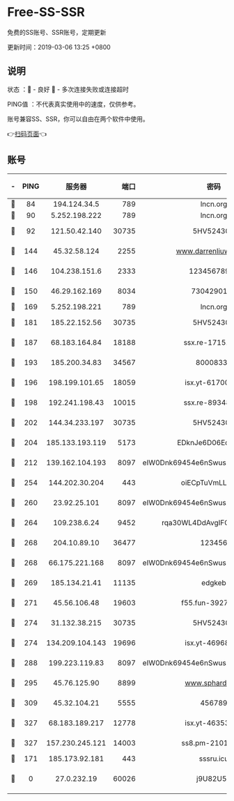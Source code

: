 # Free-SS-SSR

免费的SS账号、SSR账号，定期更新

更新时间：2019-03-06 13:25 +0800

## 说明

状态     ：🙂 - 良好 🙁 - 多次连接失败或连接超时

PING值   ：不代表真实使用中的速度，仅供参考。

账号兼容SS、SSR，你可以自由在两个软件中使用。

👉[扫码页面](https://liesauer.github.io/free-ss-ssr.github.io/)👈

## 账号

|-|PING|服务器|端口|密码|加密方式|区域|
|:----:|:----:|:-----:|-----:|:----:|:----:|:----:|
|🙂|84|194.124.34.5|789|lncn.org|rc4|JP|
|🙂|90|5.252.198.222|789|lncn.org|rc4|JP|
|🙂|92|121.50.42.140|30735|5HV52430C|aes-256-cfb|JP|
|🙂|144|45.32.58.124|2255|www.darrenliuwei.com|aes-256-cfb|JP|
|🙂|146|104.238.151.6|2333|12345678900|aes-256-cfb|JP|
|🙂|150|46.29.162.169|8034|7304290167|aes-256-cfb|RU|
|🙂|169|5.252.198.221|789|lncn.org|rc4|JP|
|🙂|181|185.22.152.56|30735|5HV52430C|aes-256-cfb|RU|
|🙂|187|68.183.164.84|18188|ssx.re-17151822|aes-256-cfb|US|
|🙂|193|185.200.34.83|34567|80008331|aes-256-cfb|US|
|🙂|196|198.199.101.65|18059|isx.yt-61700807|aes-256-cfb|US|
|🙂|198|192.241.198.43|10015|ssx.re-89348250|aes-256-cfb|US|
|🙂|202|144.34.233.197|30735|5HV52430C|aes-256-cfb|US|
|🙂|204|185.133.193.119|5173|EDknJe6D06EoWDaw|aes-256-cfb|US|
|🙂|212|139.162.104.193|8097|eIW0Dnk69454e6nSwuspv9DmS201tQ0D|aes-256-cfb|JP|
|🙂|254|144.202.30.204|443|oiECpTuVmLLxk4Ts|aes-256-cfb|US|
|🙂|260|23.92.25.101|8097|eIW0Dnk69454e6nSwuspv9DmS201tQ0D|aes-256-cfb|US|
|🙂|264|109.238.6.24|9452|rqa30WL4DdAvgIFG6Fs3znzTa|aes-256-cfb|FR|
|🙂|268|204.10.89.10|36477|123456|aes-256-cfb|US|
|🙂|268|66.175.221.168|8097|eIW0Dnk69454e6nSwuspv9DmS201tQ0D|aes-256-cfb|US|
|🙂|269|185.134.21.41|11135|edgkeb|aes-256-cfb|GB|
|🙂|271|45.56.106.48|19603|f55.fun-39271360|aes-256-cfb|US|
|🙂|274|31.132.38.215|30735|5HV52430C|aes-256-cfb|US|
|🙂|274|134.209.104.143|19696|isx.yt-46968452|aes-256-cfb|SG|
|🙂|288|199.223.119.83|8097|eIW0Dnk69454e6nSwuspv9DmS201tQ0D|aes-256-cfb|US|
|🙂|295|45.76.125.90|8899|www.sphard.com|aes-256-cfb|JP|
|🙂|309|45.32.104.21|5555|456789|aes-256-cfb|SG|
|🙂|327|68.183.189.217|12778|isx.yt-46353039|aes-256-cfb|SG|
|🙂|327|157.230.245.121|14003|ss8.pm-21010216|aes-256-cfb|SG|
|🙂|171|185.173.92.181|443|sssru.icu|rc4-md5|RU|
|🙁|0|27.0.232.19|60026|j9U82U53|xchacha20-ietf-poly1305|HK|
